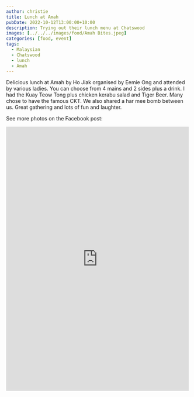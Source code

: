 ```yaml
---
author: christie
title: Lunch at Amah
pubDate: 2022-10-12T13:00:00+10:00
description: Trying out their lunch menu at Chatswood
images: [../../../images/food/Amah Bites.jpeg]
categories: [food, event]
tags:
  - Malaysian
  - Chatswood
  - lunch
  - Amah
---
```


Delicious lunch at Amah by Ho Jiak organised by Eemie Ong and attended by various ladies. You can choose from 4 mains and 2 sides plus a drink. I had the Kuay Teow Tong plus chicken kerabu salad and Tiger Beer. Many chose to have the famous CKT. We also shared a har mee bomb between us. Great gathering and lots of fun and laughter.

See more photos on the Facebook post:

<iframe src="https://www.facebook.com/plugins/post.php?href=https%3A%2F%2Fwww.facebook.com%2Fchris1.tham%2Fposts%2Fpfbid0b6B5DsGYY7vPXcWCUaGpMRURSfEP4Tmr3HxKBiJntx8jSnhnk3ogi5rPPEvCMUMtl&show_text=true&width=500" width="500" height="723" style="border:none;overflow:hidden" scrolling="no" frameborder="0" allowfullscreen="true" allow="autoplay; clipboard-write; encrypted-media; picture-in-picture; web-share"></iframe>

